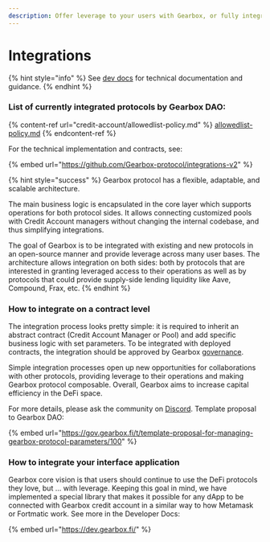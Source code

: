 ```yaml
---
description: Offer leverage to your users with Gearbox, or fully integrate.
---
```


# Integrations

{% hint style="info" %}
See [dev docs](https://dev.gearbox.fi/) for technical documentation and guidance.
{% endhint %}

### List of currently integrated protocols by Gearbox DAO:

{% content-ref url="credit-account/allowedlist-policy.md" %}
[allowedlist-policy.md](credit-account/allowedlist-policy.md)
{% endcontent-ref %}

For the technical implementation and contracts, see:

{% embed url="https://github.com/Gearbox-protocol/integrations-v2" %}

{% hint style="success" %}
Gearbox protocol has a flexible, adaptable, and scalable architecture.&#x20;

The main business logic is encapsulated in the core layer which supports operations for both protocol sides. It allows connecting customized pools with Credit Account managers without changing the internal codebase, and thus simplifying integrations.

The goal of Gearbox is to be integrated with existing and new protocols in an open-source manner and provide leverage across many user bases. The architecture allows integration on both sides: both by protocols that are interested in granting leveraged access to their operations as well as by protocols that could provide supply-side lending liquidity like Aave, Compound, Frax, etc.
{% endhint %}

### How to integrate on a contract level

The integration process looks pretty simple: it is required to inherit an abstract contract (Credit Account Manager or Pool) and add specific business logic with set parameters. To be integrated with deployed contracts, the integration should be approved by Gearbox [governance](../governance/setup/).

Simple integration processes open up new opportunities for collaborations with other protocols, providing leverage to their operations and making Gearbox protocol composable. Overall, Gearbox aims to increase capital efficiency in the DeFi space.&#x20;

For more details, please ask the community on [Discord](https://discord.gg/JZgvmaenwn). Template proposal to Gearbox DAO:

{% embed url="https://gov.gearbox.fi/t/template-proposal-for-managing-gearbox-protocol-parameters/100" %}

### How to integrate your interface application

Gearbox core vision is that users should continue to use the DeFi protocols they love, but ... with leverage. Keeping this goal in mind, we have implemented a special library that makes it possible for any dApp to be connected with Gearbox credit account in a similar way to how Metamask or Fortmatic work. See more in the Developer Docs:

{% embed url="https://dev.gearbox.fi/" %}
